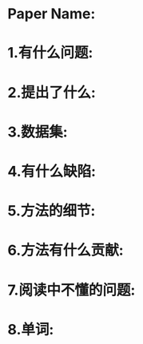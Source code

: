 
# Paper Name:

# 1.有什么问题:

# 2.提出了什么:

# 3.数据集:

# 4.有什么缺陷:

# 5.方法的细节:

# 6.方法有什么贡献:

# 7.阅读中不懂的问题:

# 8.单词:
